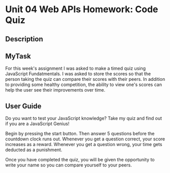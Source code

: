 # Unit 04 Web APIs Homework: Code Quiz

## Description

## MyTask

For this week's assignment I was asked to make a timed quiz using JavaScript Fundatmentals.
I was asked to store the scores so that the person taking the quiz can compare their scores
with their peers. In addition to providing some healthy competition, the ability to view 
one's scores can help the user see their improvements over time. 

## User Guide

Do you want to test your JavaScript knowledge? Take my quiz and find out if you are
a JavaScript Genius!

Begin by pressing the start button. Then answer 5 questions before the countdown clock runs out.
Whenever you get a question correct, your score increases as a reward. Whenever you get a question wrong, your 
time gets deducted as a punishment.

Once you have completed the quiz, you will be given the opportunity to write your name so you can compare yourself 
to your peers.




